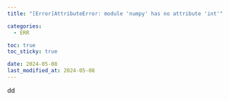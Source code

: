 ```yaml
---
title: "[Error]AttributeError: module 'numpy' has no attribute 'int'"

categories: 
  - ERR

toc: true
toc_sticky: true

date: 2024-05-08
last_modified_at: 2024-05-08 
---
```


dd
